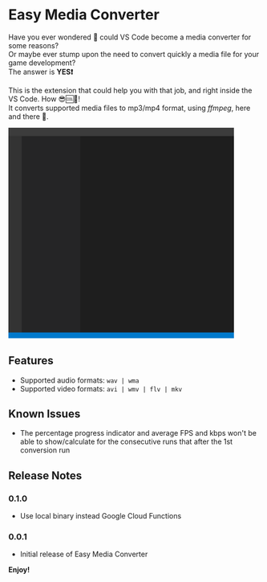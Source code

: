 # Easy Media Converter
Have you ever wondered 🤔 could VS Code become a media converter for some reasons?\
Or maybe ever stump upon the need to convert quickly a media file for your game development?\
The answer is **YES❗**

This is the extension that could help you with that job, and right inside the VS Code. How 😎🆒🧊!\
It converts supported media files to mp3/mp4 format, using *ffmpeg*, here and there 🎉.

<img src='https://github.com/lanly-dev/vscode-emc/raw/HEAD/media/emc.gif' width='450'/>

## Features
- Supported audio formats: `wav | wma`
- Supported video formats: `avi | wmv | flv | mkv`

## Known Issues
- The percentage progress indicator and average FPS and kbps won't be able to show/calculate for the consecutive runs that after the 1st conversion run

## Release Notes
### 0.1.0
- Use local binary instead Google Cloud Functions

### 0.0.1
- Initial release of Easy Media Converter

**Enjoy!**
